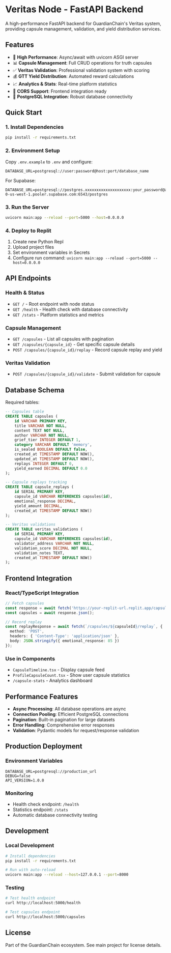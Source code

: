 # Veritas Node - FastAPI Backend

A high-performance FastAPI backend for GuardianChain's Veritas system, providing capsule management, validation, and yield distribution services.

## Features

- 🚀 **High Performance**: Async/await with uvicorn ASGI server
- 📊 **Capsule Management**: Full CRUD operations for truth capsules
- ✅ **Veritas Validation**: Professional validation system with scoring
- 💰 **GTT Yield Distribution**: Automated reward calculations
- 📈 **Analytics & Stats**: Real-time platform statistics
- 🔄 **CORS Support**: Frontend integration ready
- 💾 **PostgreSQL Integration**: Robust database connectivity

## Quick Start

### 1. Install Dependencies

```bash
pip install -r requirements.txt
```

### 2. Environment Setup

Copy `.env.example` to `.env` and configure:

```env
DATABASE_URL=postgresql://user:password@host:port/database_name
```

For Supabase:
```env
DATABASE_URL=postgresql://postgres.xxxxxxxxxxxxxxxxxxxx:your_password@aws-0-us-west-1.pooler.supabase.com:6543/postgres
```

### 3. Run the Server

```bash
uvicorn main:app --reload --port=5000 --host=0.0.0.0
```

### 4. Deploy to Replit

1. Create new Python Repl
2. Upload project files
3. Set environment variables in Secrets
4. Configure run command: `uvicorn main:app --reload --port=5000 --host=0.0.0.0`

## API Endpoints

### Health & Status
- `GET /` - Root endpoint with node status
- `GET /health` - Health check with database connectivity
- `GET /stats` - Platform statistics and metrics

### Capsule Management
- `GET /capsules` - List all capsules with pagination
- `GET /capsules/{capsule_id}` - Get specific capsule details
- `POST /capsules/{capsule_id}/replay` - Record capsule replay and yield

### Veritas Validation
- `POST /capsules/{capsule_id}/validate` - Submit validation for capsule

## Database Schema

Required tables:

```sql
-- Capsules table
CREATE TABLE capsules (
    id VARCHAR PRIMARY KEY,
    title VARCHAR NOT NULL,
    content TEXT NOT NULL,
    author VARCHAR NOT NULL,
    grief_tier INTEGER DEFAULT 1,
    category VARCHAR DEFAULT 'memory',
    is_sealed BOOLEAN DEFAULT false,
    created_at TIMESTAMP DEFAULT NOW(),
    updated_at TIMESTAMP DEFAULT NOW(),
    replays INTEGER DEFAULT 0,
    yield_earned DECIMAL DEFAULT 0.0
);

-- Capsule replays tracking
CREATE TABLE capsule_replays (
    id SERIAL PRIMARY KEY,
    capsule_id VARCHAR REFERENCES capsules(id),
    emotional_response DECIMAL,
    yield_amount DECIMAL,
    created_at TIMESTAMP DEFAULT NOW()
);

-- Veritas validations
CREATE TABLE veritas_validations (
    id SERIAL PRIMARY KEY,
    capsule_id VARCHAR REFERENCES capsules(id),
    validator_address VARCHAR NOT NULL,
    validation_score DECIMAL NOT NULL,
    validation_notes TEXT,
    created_at TIMESTAMP DEFAULT NOW()
);
```

## Frontend Integration

### React/TypeScript Integration

```typescript
// Fetch capsules
const response = await fetch('https://your-replit-url.replit.app/capsules');
const capsules = await response.json();

// Record replay
const replayResponse = await fetch(`/capsules/${capsuleId}/replay`, {
  method: 'POST',
  headers: { 'Content-Type': 'application/json' },
  body: JSON.stringify({ emotional_response: 85 })
});
```

### Use in Components

- `CapsuleTimeline.tsx` - Display capsule feed
- `ProfileCapsuleCount.tsx` - Show user capsule statistics
- `/capsule-stats` - Analytics dashboard

## Performance Features

- **Async Processing**: All database operations are async
- **Connection Pooling**: Efficient PostgreSQL connections
- **Pagination**: Built-in pagination for large datasets
- **Error Handling**: Comprehensive error responses
- **Validation**: Pydantic models for request/response validation

## Production Deployment

### Environment Variables
```env
DATABASE_URL=postgresql://production_url
DEBUG=false
API_VERSION=1.0.0
```

### Monitoring
- Health check endpoint: `/health`
- Statistics endpoint: `/stats`
- Automatic database connectivity testing

## Development

### Local Development
```bash
# Install dependencies
pip install -r requirements.txt

# Run with auto-reload
uvicorn main:app --reload --host=127.0.0.1 --port=8000
```

### Testing
```bash
# Test health endpoint
curl http://localhost:5000/health

# Test capsules endpoint
curl http://localhost:5000/capsules
```

## License

Part of the GuardianChain ecosystem. See main project for license details.